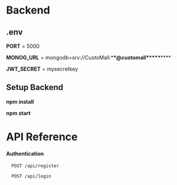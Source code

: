 # Backend

## .env

**PORT** = 5000

**MONOG_URL** = mongodb+srv://CustoMall:\***\*@customall****\*******

**JWT_SECRET** = mysecretkey

## Setup Backend

**npm install**

**npm start**

# API Reference

#### Authentication

```http
  POST /api/register
```

```http
  POST /api/login
```
